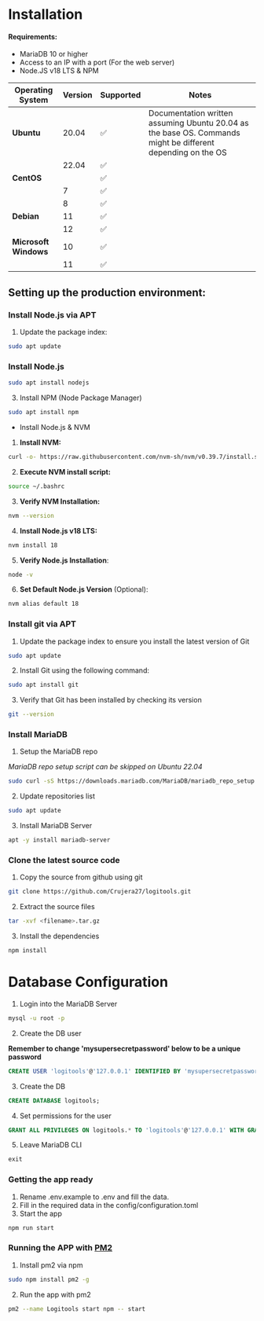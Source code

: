 # Installation

#### Requirements:

- MariaDB 10 or higher
- Access to an IP with a port (For the web server)
- Node.JS v18 LTS & NPM

|Operating System|Version|Supported|Notes
|--|--|--|--|
| **Ubuntu** | 20.04 | ✅ |Documentation written assuming Ubuntu 20.04 as the base OS. Commands might be different depending on the OS |
|  | 22.04 | ✅ | |
| **CentOS** |  |✅ | |
|| 7 |✅ | |
|| 8 |✅ | |
| **Debian** | 11 | ✅| |
|| 12 |✅ | |
| **Microsoft Windows** | 10 | ✅| |
|| 11 |✅ | |


## Setting up the production environment:

### Install Node.js via APT

1. Update the package index:

```bash
sudo apt update
```

###  Install Node.js

```bash
sudo apt install nodejs
```

3. Install NPM (Node Package Manager)

```bash
sudo apt install npm
```

- Install Node.js & NVM

1. **Install NVM:**

```bash
curl -o- https://raw.githubusercontent.com/nvm-sh/nvm/v0.39.7/install.sh | bash
```

2. **Execute NVM install script:**

```bash
source ~/.bashrc
```

3. **Verify NVM Installation:**
```bash
nvm --version
```

4. **Install Node.js v18 LTS:**

```bash
nvm install 18
```

5. **Verify Node.js Installation**:

```bash
node -v
```

6. **Set Default Node.js Version** (Optional):

```bash
nvm alias default 18
```

### Install git via APT

1. Update the package index to ensure you install the latest version of Git
```bash
sudo apt update
```
2. Install Git using the following command:
```bash
sudo apt install git
```
3. Verify that Git has been installed by checking its version
```bash
git --version
```

### Install MariaDB

1. Setup the MariaDB repo

*MariaDB repo setup script can be skipped on Ubuntu 22.04*
```bash
sudo curl -sS https://downloads.mariadb.com/MariaDB/mariadb_repo_setup | sudo bash
```

2. Update repositories list

```bash
sudo apt update
```

3. Install MariaDB Server
```bash
apt -y install mariadb-server
```

### Clone the latest source code


1. Copy the source from github using git

```bash
git clone https://github.com/Crujera27/logitools.git
```

2. Extract the source files

```bash
tar -xvf <filename>.tar.gz
```

3. Install the dependencies

```bash
npm install
```


# Database Configuration


1. Login into the MariaDB Server

```bash
mysql -u root -p
```

2. Create the DB user

**Remember to change 'mysupersecretpassword' below to be a unique password**
```sql
CREATE USER 'logitools'@'127.0.0.1' IDENTIFIED BY 'mysupersecretpassword';
```

3. Create the DB

```sql
CREATE DATABASE logitools;
```

4. Set permissions for the user
```sql
GRANT ALL PRIVILEGES ON logitools.* TO 'logitools'@'127.0.0.1' WITH GRANT OPTION;
```

5. Leave MariaDB CLI

```sql
exit
```


### Getting the app ready

1. Rename .env.example to .env and fill the data.
2. Fill in the required data in the config/configuration.toml
3. Start the app
```bash
npm run start
```


### Running the APP with [PM2](https://www.npmjs.com/package/pm2)


1. Install pm2 via npm

```bash
sudo npm install pm2 -g
```

2. Run the app with pm2


```bash
pm2 --name Logitools start npm -- start
```

